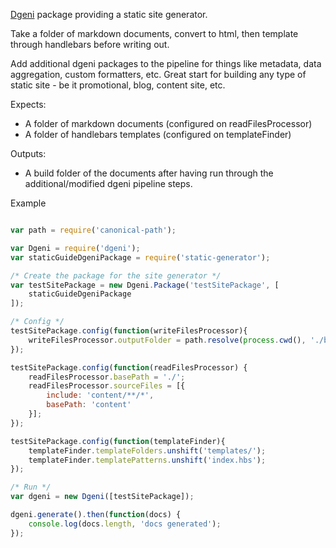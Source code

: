 
[Dgeni](https://github.com/angular/dgeni) package providing a static site generator.

Take a folder of markdown documents, convert to html, then template through handlebars before writing out.

Add additional dgeni packages to the pipeline for things like metadata, data aggregation, custom formatters, etc.  Great start for building any type of static site - be it promotional, blog, content site, etc.


Expects:

* A folder of markdown documents (configured on readFilesProcessor)
* A folder of handlebars templates (configured on templateFinder)

Outputs:

* A build folder of the documents after having run through the additional/modified dgeni pipeline steps.



Example

```javascript

var path = require('canonical-path');

var Dgeni = require('dgeni');
var staticGuideDgeniPackage = require('static-generator');

/* Create the package for the site generator */
var testSitePackage = new Dgeni.Package('testSitePackage', [
	staticGuideDgeniPackage
]);

/* Config */
testSitePackage.config(function(writeFilesProcessor){
	writeFilesProcessor.outputFolder = path.resolve(process.cwd(), './build');
});

testSitePackage.config(function(readFilesProcessor) {
	readFilesProcessor.basePath = './';
	readFilesProcessor.sourceFiles = [{
		include: 'content/**/*',
		basePath: 'content'
	}];
});

testSitePackage.config(function(templateFinder){
	templateFinder.templateFolders.unshift('templates/');
	templateFinder.templatePatterns.unshift('index.hbs');
});

/* Run */
var dgeni = new Dgeni([testSitePackage]);

dgeni.generate().then(function(docs) {
	console.log(docs.length, 'docs generated');
});

```